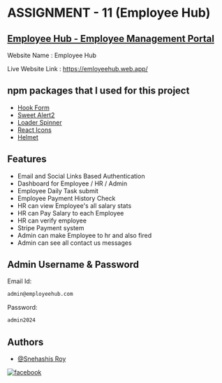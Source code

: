 # ASSIGNMENT - 11 (Employee Hub)

## [ Employee Hub - Employee Management Portal](https://emloyeehub.web.app/)

Website Name : Employee Hub

Live Website Link : https://emloyeehub.web.app/

## npm packages that I used for this project

- [Hook Form](https://react-hook-form.com/)
- [Sweet Alert2](https://sweetalert2.github.io/)
- [Loader Spinner](https://www.npmjs.com/package/react-loader-spinner)
- [React Icons](https://react-icons.github.io/react-icons/)
- [Helmet](https://www.npmjs.com/package/react-helmet)

## Features

- Email and Social Links Based Authentication
- Dashboard for Employee / HR / Admin
- Employee Daily Task submit
- Employee Payment History Check
- HR can view Employee's all salary stats
- HR can Pay Salary to each Employee
- HR can verify employee
- Stripe Payment system
- Admin can make Employee to hr and also fired
- Admin can see all contact us messages

## Admin Username & Password

Email Id:

```bash
admin@employeehub.com
```

Password:

```bash
admin2024
```

## Authors

- [@Snehashis Roy](https://github.com/snehashisroyofficial)

[![facebook](https://img.shields.io/badge/Facebook-Connect-brightgreen?style=for-the-badge&labelColor=black&logo=facebook)](https://www.facebook.com/Snehashisroy.official/)
